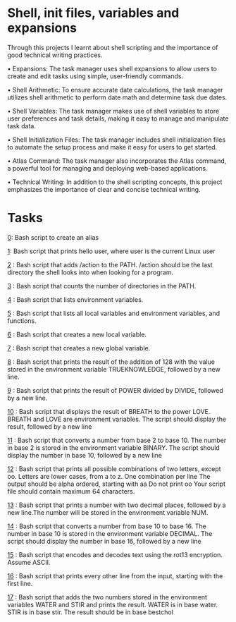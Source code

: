 Shell, init files, variables and expansions
=====================================================
Through this projects I learnt about shell scripting and the importance of good technical writing practices. 
 
• Expansions: The task manager uses shell expansions to allow users to create and edit tasks using simple, user-friendly commands.

• Shell Arithmetic: To ensure accurate date calculations, the task manager utilizes shell arithmetic to perform date math and determine task due dates.

• Shell Variables: The task manager makes use of shell variables to store user preferences and task details, making it easy to manage and manipulate task data.

• Shell Initialization Files: The task manager includes shell initialization files to automate the setup process and make it easy for users to get started.

• Atlas Command: The task manager also incorporates the Atlas command, a powerful tool for managing and deploying web-based applications.

• Technical Writing: In addition to the shell scripting concepts, this project emphasizes the importance of clear and concise technical writing.

Tasks
=============

[0](https://github.com/LuckySikolia/alx-system_engineering-devops/blob/master/0x03-shell_variables_expansions/0-alias): Bash script to create an alias 

[1](https://github.com/LuckySikolia/alx-system_engineering-devops/blob/master/0x03-shell_variables_expansions/1-hello_you): Bash script that prints hello user, where user is the current Linux user

[2](https://github.com/LuckySikolia/alx-system_engineering-devops/blob/master/0x03-shell_variables_expansions/2-path) : Bash script that adds /action to the PATH. /action should be the last directory the shell looks into when looking for a program.

[3](https://github.com/LuckySikolia/alx-system_engineering-devops/blob/master/0x03-shell_variables_expansions/3-paths) : Bash script that counts the number of directories in the PATH.

[4](https://github.com/LuckySikolia/alx-system_engineering-devops/blob/master/0x03-shell_variables_expansions/4-global_variables) : Bash script that lists environment variables.

[5](https://github.com/LuckySikolia/alx-system_engineering-devops/blob/master/0x03-shell_variables_expansions/5-local_variables) : Bash script  that lists all local variables and environment variables, and functions.

[6](https://github.com/LuckySikolia/alx-system_engineering-devops/blob/master/0x03-shell_variables_expansions/6-create_local_variable) : Bash script that creates a new local variable.

[7](https://github.com/LuckySikolia/alx-system_engineering-devops/blob/master/0x03-shell_variables_expansions/7-create_global_variable) : Bash script that creates a new global variable.

[8](https://github.com/LuckySikolia/alx-system_engineering-devops/blob/master/0x03-shell_variables_expansions/8-true_knowledge) : Bash script that prints the result of the addition of 128 with the value stored in the environment variable TRUEKNOWLEDGE, followed by a new line.

[9](https://github.com/LuckySikolia/alx-system_engineering-devops/blob/master/0x03-shell_variables_expansions/9-divide_and_rule) : Bash script that prints the result of POWER divided by DIVIDE, followed by a new line.

[10](https://github.com/LuckySikolia/alx-system_engineering-devops/blob/master/0x03-shell_variables_expansions/10-love_exponent_breath) : Bash script that displays the result of BREATH to the power LOVE. BREATH and LOVE are environment variables. The script should display the result, followed by a new line

[11](https://github.com/LuckySikolia/alx-system_engineering-devops/blob/master/0x03-shell_variables_expansions/11-binary_to_decimal) : Bash  script that converts a number from base 2 to base 10. The number in base 2 is stored in the environment variable BINARY. The script should display the number in base 10, followed by a new line

[12](https://github.com/LuckySikolia/alx-system_engineering-devops/blob/master/0x03-shell_variables_expansions/12-combinations) : Bash script that prints all possible combinations of two letters, except oo. Letters are lower cases, from a to z. One combination per line The output should be alpha ordered, starting with aa Do not print oo Your script file should contain maximum 64 characters.

[13](https://github.com/LuckySikolia/alx-system_engineering-devops/blob/master/0x03-shell_variables_expansions/13-print_float) : Bash script that prints a number with two decimal places, followed by a new line.The number will be stored in the environment variable NUM.

[14](https://github.com/LuckySikolia/alx-system_engineering-devops/blob/master/0x03-shell_variables_expansions/100-decimal_to_hexadecimal) : Bash script that converts a number from base 10 to base 16. The number in base 10 is stored in the environment variable DECIMAL. The script should display the number in base 16, followed by a new line

[15](https://github.com/LuckySikolia/alx-system_engineering-devops/blob/master/0x03-shell_variables_expansions/101-rot13) : Bash script that encodes and decodes text using the rot13 encryption. Assume ASCII.

[16](https://github.com/LuckySikolia/alx-system_engineering-devops/blob/master/0x03-shell_variables_expansions/102-odd) : Bash script that prints every other line from the input, starting with the first line.

[17](https://github.com/LuckySikolia/alx-system_engineering-devops/blob/master/0x03-shell_variables_expansions/103-water_and_stir) : Bash  script that adds the two numbers stored in the environment variables WATER and STIR and prints the result. WATER is in base water. STIR is in base stir. The result should be in base bestchol





